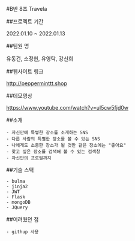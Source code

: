 #B반 8조 Travela

##프로젝트 기간

2022.01.10 ~ 2022.01.13

##팀원 명

유동건, 소정현, 유영탁, 강신희

##웹사이트 링크

http://pepperminttt.shop

##데모영상

https://www.youtube.com/watch?v=uI5cw5fjd0w

##소개

    - 자신만에 특볗한 장소를 소개하는 SNS
    - 다른 사람의 특별한 장소를 볼 수 있는 SNS
    - 나에게도 소중한 장소가 될 것만 같은 장소에는 "좋아요"
    - 찾고 싶은 장소를 검색해 볼 수 있는 검색창
    - 자신만의 프로필까지

##기술 스택

    - bulma
    - jinja2
    - JWT
    - Flask
    - mongoDB
    - JQuery

##어려웠던 점

    - githup 사용
